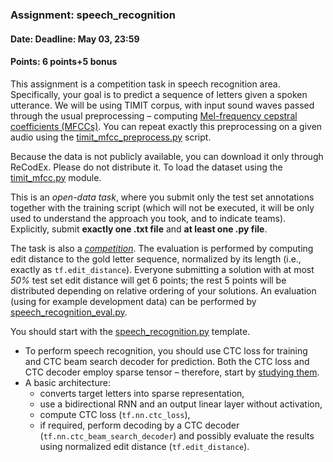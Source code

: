 ### Assignment: speech_recognition
#### Date: Deadline: May 03, 23:59
#### Points: 6 points+5 bonus

This assignment is a competition task in speech recognition area. Specifically,
your goal is to predict a sequence of letters given a spoken utterance.
We will be using TIMIT corpus, with input sound waves passed through the usual
preprocessing – computing
[Mel-frequency cepstral coefficients (MFCCs)](https://en.wikipedia.org/wiki/Mel-frequency_cepstrum).
You can repeat exactly this preprocessing on a given audio
using the [timit_mfcc_preprocess.py](https://github.com/ufal/npfl114/tree/master/labs/08/timit_mfcc_preprocess.py)
script.

Because the data is not publicly available, you can download it only through
ReCodEx. Please do not distribute it. To load the dataset using the
[timit_mfcc.py](https://github.com/ufal/npfl114/tree/master/labs/08/timit_mfcc.py) module.

This is an _open-data task_, where you submit only the test set annotations
together with the training script (which will not be executed, it will be
only used to understand the approach you took, and to indicate teams).
Explicitly, submit **exactly one .txt file** and **at least one .py file**.


The task is also a [_competition_](#competitions). The evaluation is performed
by computing edit distance to the gold letter sequence, normalized by its length
(i.e., exactly as `tf.edit_distance`). Everyone submitting a solution with at
most _50%_ test set edit distance will get 6 points; the rest 5 points will be distributed
depending on relative ordering of your solutions. An evaluation (using for example development data)
can be performed by
[speech_recognition_eval.py](https://github.com/ufal/npfl114/tree/master/labs/08/speech_recognition_eval.py).

You should start with the
[speech_recognition.py](https://github.com/ufal/npfl114/tree/master/labs/08/speech_recognition.py)
template.
- To perform speech recognition, you should use CTC loss for training and CTC
  beam search decoder for prediction. Both the CTC loss and CTC decoder employ
  sparse tensor – therefore, start by
  [studying them](https://www.tensorflow.org/api_docs/python/tf/sparse/SparseTensor).
- A basic architecture:
  - converts target letters into sparse representation,
  - use a bidirectional RNN and an output linear layer without activation,
  - compute CTC loss (`tf.nn.ctc_loss`),
  - if required, perform decoding by a CTC decoder (`tf.nn.ctc_beam_search_decoder`)
    and possibly evaluate the results using normalized edit distance (`tf.edit_distance`).
